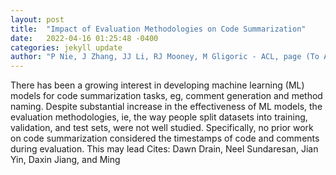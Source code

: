```yaml
---
layout: post
title:  "Impact of Evaluation Methodologies on Code Summarization"
date:   2022-04-16 01:25:48 -0400
categories: jekyll update
author: "P Nie, J Zhang, JJ Li, RJ Mooney, M Gligoric - ACL, page (To Appear), 2022"
---
```

There has been a growing interest in developing machine learning (ML) models for code summarization tasks, eg, comment generation and method naming. Despite substantial increase in the effectiveness of ML models, the evaluation methodologies, ie, the way people split datasets into training, validation, and test sets, were not well studied. Specifically, no prior work on code summarization considered the timestamps of code and comments during evaluation. This may lead Cites: Dawn Drain, Neel Sundaresan, Jian Yin, Daxin Jiang, and Ming